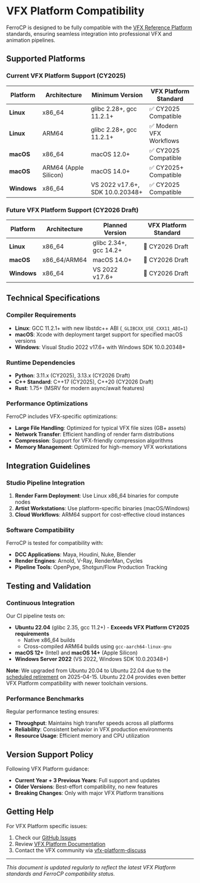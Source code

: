 # VFX Platform Compatibility

FerroCP is designed to be fully compatible with the [VFX Reference Platform](https://vfxplatform.com/) standards, ensuring seamless integration into professional VFX and animation pipelines.

## Supported Platforms

### Current VFX Platform Support (CY2025)

| Platform | Architecture | Minimum Version | VFX Platform Standard |
|----------|-------------|-----------------|----------------------|
| **Linux** | x86_64 | glibc 2.28+, gcc 11.2.1+ | ✅ CY2025 Compatible |
| **Linux** | ARM64 | glibc 2.28+, gcc 11.2.1+ | ✅ Modern VFX Workflows |
| **macOS** | x86_64 | macOS 12.0+ | ✅ CY2025 Compatible |
| **macOS** | ARM64 (Apple Silicon) | macOS 14.0+ | ✅ CY2025+ Compatible |
| **Windows** | x86_64 | VS 2022 v17.6+, SDK 10.0.20348+ | ✅ CY2025 Compatible |

### Future VFX Platform Support (CY2026 Draft)

| Platform | Architecture | Planned Version | VFX Platform Standard |
|----------|-------------|-----------------|----------------------|
| **Linux** | x86_64 | glibc 2.34+, gcc 14.2+ | 🔄 CY2026 Draft |
| **macOS** | x86_64/ARM64 | macOS 14.0+ | 🔄 CY2026 Draft |
| **Windows** | x86_64 | VS 2022 v17.6+ | 🔄 CY2026 Draft |

## Technical Specifications

### Compiler Requirements

- **Linux**: GCC 11.2.1+ with new libstdc++ ABI (`_GLIBCXX_USE_CXX11_ABI=1`)
- **macOS**: Xcode with deployment target support for specified macOS versions
- **Windows**: Visual Studio 2022 v17.6+ with Windows SDK 10.0.20348+

### Runtime Dependencies

- **Python**: 3.11.x (CY2025), 3.13.x (CY2026 Draft)
- **C++ Standard**: C++17 (CY2025), C++20 (CY2026 Draft)
- **Rust**: 1.75+ (MSRV for modern async/await features)

### Performance Optimizations

FerroCP includes VFX-specific optimizations:

- **Large File Handling**: Optimized for typical VFX file sizes (GB+ assets)
- **Network Transfer**: Efficient handling of render farm distributions
- **Compression**: Support for VFX-friendly compression algorithms
- **Memory Management**: Optimized for high-memory VFX workstations

## Integration Guidelines

### Studio Pipeline Integration

1. **Render Farm Deployment**: Use Linux x86_64 binaries for compute nodes
2. **Artist Workstations**: Use platform-specific binaries (macOS/Windows)
3. **Cloud Workflows**: ARM64 support for cost-effective cloud instances

### Software Compatibility

FerroCP is tested for compatibility with:

- **DCC Applications**: Maya, Houdini, Nuke, Blender
- **Render Engines**: Arnold, V-Ray, RenderMan, Cycles
- **Pipeline Tools**: OpenPype, Shotgun/Flow Production Tracking

## Testing and Validation

### Continuous Integration

Our CI pipeline tests on:

- **Ubuntu 22.04** (glibc 2.35, gcc 11.2+) - **Exceeds VFX Platform CY2025 requirements**
  - Native x86_64 builds
  - Cross-compiled ARM64 builds using `gcc-aarch64-linux-gnu`
- **macOS 12+** (Intel) and **macOS 14+** (Apple Silicon)
- **Windows Server 2022** (VS 2022, Windows SDK 10.0.20348+)

**Note**: We upgraded from Ubuntu 20.04 to Ubuntu 22.04 due to the [scheduled retirement](https://github.com/actions/runner-images/issues/11101) on 2025-04-15. Ubuntu 22.04 provides even better VFX Platform compatibility with newer toolchain versions.

### Performance Benchmarks

Regular performance testing ensures:

- **Throughput**: Maintains high transfer speeds across all platforms
- **Reliability**: Consistent behavior in VFX production environments
- **Resource Usage**: Efficient memory and CPU utilization

## Version Support Policy

Following VFX Platform guidance:

- **Current Year + 3 Previous Years**: Full support and updates
- **Older Versions**: Best-effort compatibility, no new features
- **Breaking Changes**: Only with major VFX Platform transitions

## Getting Help

For VFX Platform specific issues:

1. Check our [GitHub Issues](https://github.com/loonghao/ferrocp/issues)
2. Review [VFX Platform Documentation](https://vfxplatform.com/)
3. Contact the VFX community via [vfx-platform-discuss](https://groups.google.com/g/vfx-platform-discuss)

---

*This document is updated regularly to reflect the latest VFX Platform standards and FerroCP compatibility status.*
